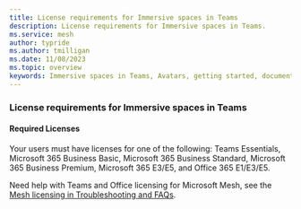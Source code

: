 ```yaml
---
title: License requirements for Immersive spaces in Teams
description: License requirements for Immersive spaces in Teams.
ms.service: mesh
author: typride
ms.author: tmilligan
ms.date: 11/08/2023
ms.topic: overview
keywords: Immersive spaces in Teams, Avatars, getting started, documentation, licenses
---
```


### License requirements for Immersive spaces in Teams

#### Required Licenses

Your users must have licenses for one of the following: Teams Essentials, Microsoft 365 Business Basic, Microsoft 365 Business Standard, Microsoft 365 Business Premium, Microsoft 365 E3/E5, and Office 365 E1/E3/E5.

Need help with Teams and Office licensing for Microsoft Mesh, see the [Mesh licensing in Troubleshooting and FAQs](../Resources/mesh-troubleshooting.md#what-are-the-license-requirements-for-immersive-spaces-in-teams).
